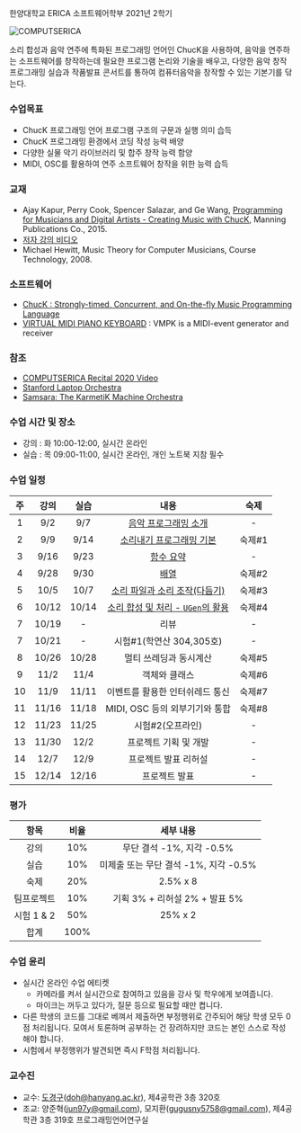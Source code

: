 한양대학교 ERICA 소프트웨어학부 2021년 2학기

![COMPUTSERICA](https://i.imgur.com/3A8uLLH.png)

소리 합성과 음악 연주에 특화된 프로그래밍 언어인 ChucK을 사용하여, 음악을 연주하는 소프트웨어를 창작하는데 필요한 프로그램 논리와 기술을 배우고, 다양한 음악 창작 프로그래밍 실습과 작품발표 콘서트를 통하여 컴퓨터음악을 창작할 수 있는 기본기를 닦는다.

### 수업목표

-	ChucK 프로그래밍 언어 프로그램 구조의 구문과 실행 의미 습득
-	ChucK 프로그래밍 환경에서 코딩 작성 능력 배양
-	다양한 실물 악기 라이브러리 및 합주 창작 능력 함양
-	MIDI, OSC를 활용하여 연주 소프트웨어 창작을 위한 능력 습득

### 교재

-	Ajay Kapur, Perry Cook, Spencer Salazar, and Ge Wang, [Programming for Musicians and Digital Artists - Creating Music with ChucK](https://www.manning.com/books/programming-for-musicians-and-digital-artists), Manning Publications Co., 2015.
-	[저자 강의 비디오](https://www.kadenze.com/courses/introduction-to-programming-for-musicians-and-digital-artists/info)
-	Michael Hewitt, Music Theory for Computer Musicians, Course Technology, 2008.

### 소프트웨어

-	[ChucK : Strongly-timed, Concurrent, and On-the-fly Music Programming Language](https://chuck.cs.princeton.edu/)
-	[VIRTUAL MIDI PIANO KEYBOARD](http://vmpk.sourceforge.net/) : VMPK is a MIDI-event generator and receiver

### 참조

-   [COMPUTSERICA Recital 2020 Video](https://youtu.be/Z_QCXaJ7Z0E)
-	[Stanford Laptop Orchestra](http://slork.stanford.edu/)
-	[Samsara: The KarmetiK Machine Orchestra](https://www.facebook.com/karmetik/videos/10153588268247091/)

### 수업 시간 및 장소

-	강의 : 화 10:00-12:00, 실시간 온라인 
-	실습 : 목 09:00-11:00, 실시간 온라인, 개인 노트북 지참 필수

### 수업 일정

| 주 | 강의 | 실습 | 내용 | 숙제 |
|:--:|:--:|:--:|:--:|:--:|
| 1  | 9/2 | 9/7 | [음악 프로그래밍 소개](notes/notes01.md)  | \- |
| 2  | 9/9 | 9/14 | [소리내기 프로그래밍 기본](notes/notes02.md) | 숙제#1 |
| 3  | 9/16 | 9/23 | [함수 요약](notes/notes03.md) | \- |
| 4  | 9/28 | 9/30 | [배열](notes/notes04.md) | 숙제#2 |
| 5  | 10/5 | 10/7 | [소리 파일과 소리 조작(다듬기)](notes/notes05.md) | 숙제#3 |
| 6  | 10/12 | 10/14 | [소리 합성 및 처리 - `UGen`의 활용](notes/notes06.md) | 숙제#4 |
| 7  | 10/19 | - | 리뷰 | \- |
| 7  | 10/21 | - | 시험#1(학연산 304,305호) | \- |
| 8  | 10/26 | 10/28 | 멀티 쓰레딩과 동시계산 | 숙제#5 |
| 9  | 11/2 | 11/4 | 객체와 클래스 | 숙제#6 |
| 10 | 11/9 | 11/11 | 이벤트를 활용한 인터쉬레드 통신 | 숙제#7 |
| 11 | 11/16 | 11/18 | MIDI, OSC 등의 외부기기와 통합 | 숙제#8 |
| 12 | 11/23 | 11/25 | 시험#2(오프라인) | \- |
| 13 | 11/30 | 12/2 | 프로젝트 기획 및 개발 | \- |
| 14 | 12/7 | 12/9 | 프로젝트 발표 리허설 | \- |
| 15 | 12/14 | 12/16 | 프로젝트 발표 | \- |


### 평가

| 항목 | 비율 | 세부 내용 |
|:---:|:---:|:---:|
| 강의 | 10% | 무단 결석 -1%, 지각 -0.5% |
| 실습 | 10% | 미제출 또는 무단 결석 -1%, 지각 -0.5% |
| 숙제 | 20% | 2.5% x 8 |
| 팀프로젝트 | 10% | 기획 3% + 리허설 2% + 발표 5% |
| 시험 1 & 2 | 50% | 25% x 2 |
| 합계 | 100% |  |

### 수업 윤리

- 실시간 온라인 수업 에티켓 
  - 카메라를 켜서 실시간으로 참여하고 있음을 강사 및 학우에게 보여줍니다.
  - 마이크는 꺼두고 있다가, 질문 등으로 필요할 때만 켭니다.
- 다른 학생의 코드를 그대로 베껴서 제출하면 부정행위로 간주되어 해당 학생 모두 0점 처리됩니다. 모여서 토론하며 공부하는 건 장려하지만 코드는 본인 스스로 작성해야 합니다.
- 시험에서 부정행위가 발견되면 즉시 F학점 처리됩니다.

### 교수진

- 교수: [도경구](http://doggzone.github.io/home)(doh@hanyang.ac.kr), 제4공학관 3층 320호
- 조교: 양준혁(jun97y@gmail.com), 모지환(gugusny5758@gmail.com), 제4공학관 3층 319호 프로그래밍언어연구실
